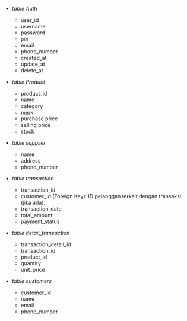 
+ _table Auth_
    - user_id
    - username
    - password
    - pin
    - email
    - phone_number
    - created_at
    - update_at
    - delete_at

+ _table Product_
    - product_id
    - name
    - category
    - merk
    - purchase price
    - selling price
    - stock

+ _table supplier_
    - name
    - address
    - phone_number

+ _table transaction_
    - transaction_id
    - customer_id (Foreign Key): ID pelanggan terkait dengan transaksi (jika ada).
    - transaction_date
    - total_amount
    - payment_status

+ _table detail_transaction_
    - transaction_detail_id
    - transaction_id
    - product_id
    - quantity
    - unit_price

+ _table customers_
    - customer_id
    - name
    - email
    - phone_number